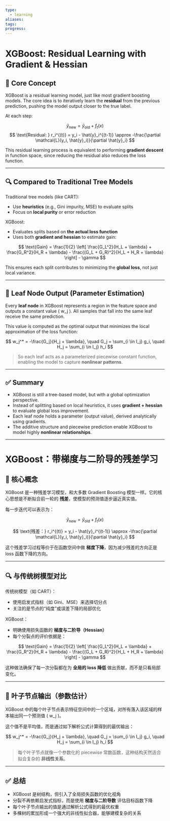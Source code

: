 ```yaml
---
type:
  - learning
aliases: 
tags: 
progress:
---
```

# XGBoost: Residual Learning with Gradient & Hessian

## 🧠 Core Concept

XGBoost is a residual learning model, just like most gradient boosting models. The core idea is to iteratively learn the **residual** from the previous prediction, pushing the model output closer to the true label.

At each step:

$$
\hat{y}_{\text{new}} = \hat{y}_{\text{old}} + f_t(x)
$$
$$
\text{Residual: } r_i^{(t)} = y_i - \hat{y}_i^{(t-1)} \approx -\frac{\partial \mathcal{L}(y_i, \hat{y}_i)}{\partial \hat{y}_i}
$$

This residual learning process is equivalent to performing **gradient descent** in function space, since reducing the residual also reduces the loss function.

---

## 🔍 Compared to Traditional Tree Models

Traditional tree models (like CART):

- Use **heuristics** (e.g., Gini impurity, MSE) to evaluate splits
- Focus on **local purity** or error reduction

XGBoost:

- Evaluates splits based on **the actual loss function**
- Uses both **gradient and hessian** to estimate gain:

$$
\text{Gain} = \frac{1}{2} \left[ \frac{G_L^2}{H_L + \lambda} + \frac{G_R^2}{H_R + \lambda} - \frac{(G_L + G_R)^2}{H_L + H_R + \lambda} \right] - \gamma
$$

This ensures each split contributes to minimizing the **global loss**, not just local variance.

---

## 🌳 Leaf Node Output (Parameter Estimation)

Every **leaf node** in XGBoost represents a region in the feature space and outputs a constant value \( w_j \). All samples that fall into the same leaf receive the same prediction.

This value is computed as the optimal output that minimizes the local approximation of the loss function:

$$
w_j^* = -\frac{G_j}{H_j + \lambda}, \quad 
G_j = \sum_{i \in I_j} g_i, \quad 
H_j = \sum_{i \in I_j} h_i
$$

> So each leaf acts as a parameterized piecewise constant function, enabling the model to capture **nonlinear patterns**.

---

## ✅ Summary

- XGBoost is still a tree-based model, but with a global optimization perspective.
- Instead of splitting based on local heuristics, it uses **gradient + hessian** to evaluate global loss improvement.
- Each leaf node holds a parameter (output value), derived analytically using gradients.
- The additive structure and piecewise prediction enable XGBoost to model highly **nonlinear relationships**.

---

# XGBoost：带梯度与二阶导的残差学习

## 🧠 核心概念

XGBoost 是一种残差学习模型，和大多数 Gradient Boosting 模型一样。它的核心思想是不断拟合前一轮的 **残差**，使模型的预测值逐步逼近真实值。

每一步迭代可以表示为：

$$
\hat{y}_{\text{new}} = \hat{y}_{\text{old}} + f_t(x)
$$

$$
\text{残差：} r_i^{(t)} = y_i - \hat{y}_i^{(t-1)} \approx -\frac{\partial \mathcal{L}(y_i, \hat{y}_i)}{\partial \hat{y}_i}
$$

这个残差学习过程等价于在函数空间中做 **梯度下降**，因为减少残差的方向正是 loss 函数下降的方向。

---

## 🔍 与传统树模型对比

传统树模型（如 CART）：

- 使用启发式指标（如 Gini、MSE）来选择切分点
- 关注的是节点的“纯度”或误差下降的局部优化

XGBoost：

- 明确使用损失函数的 **梯度与二阶导（Hessian）**
- 每个分裂点的评价依据是：

$$
\text{Gain} = \frac{1}{2} \left[ \frac{G_L^2}{H_L + \lambda} + \frac{G_R^2}{H_R + \lambda} - \frac{(G_L + G_R)^2}{H_L + H_R + \lambda} \right] - \gamma
$$

这种做法确保了每一次分裂都在为 **全局的 loss 降低** 做出贡献，而不是只看局部变化。

---

## 🌳 叶子节点输出（参数估计）

XGBoost 中的每个叶子节点表示特征空间中的一个区域，对所有落入该区域的样本输出同一个预测值 \( w_j \)。

这个值不是平均值，而是通过如下解析公式计算得到的最优输出：

$$
w_j^* = -\frac{G_j}{H_j + \lambda}, \quad 
G_j = \sum_{i \in I_j} g_i, \quad 
H_j = \sum_{i \in I_j} h_i
$$

> 每个叶子节点就像一个参数化的 piecewise 常数函数，这种结构天然适合拟合复杂的 **非线性关系**。

---

## ✅ 总结

- XGBoost 是树结构，但引入了全局损失函数的优化视角
- 分裂不再依赖启发式指标，而是使用 **梯度与二阶导数** 评估目标函数下降
- 每个叶子节点输出的值是通过解析公式得到的最优权重
- 多棵树的累加形成一个强大的非线性拟合器，能够建模复杂的关系




